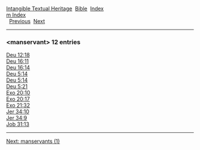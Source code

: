 [Intangible Textual Heritage](../../index)  [Bible](../index) 
[Index](index)   
[m Index](_m_)  
  [Previous](c07124)  [Next](c07126) 

------------------------------------------------------------------------

### &lt;manservant&gt; 12 entries

[Deu 12:18](../kjv/deu012.htm#018)  
[Deu 16:11](../kjv/deu016.htm#011)  
[Deu 16:14](../kjv/deu016.htm#014)  
[Deu 5:14](../kjv/deu005.htm#014)  
[Deu 5:14](../kjv/deu005.htm#014)  
[Deu 5:21](../kjv/deu005.htm#021)  
[Exo 20:10](../kjv/exo020.htm#010)  
[Exo 20:17](../kjv/exo020.htm#017)  
[Exo 21:32](../kjv/exo021.htm#032)  
[Jer 34:10](../kjv/jer034.htm#010)  
[Jer 34:9](../kjv/jer034.htm#009)  
[Job 31:13](../kjv/job031.htm#013)  

------------------------------------------------------------------------

[Next: manservants (1)](c07126)
